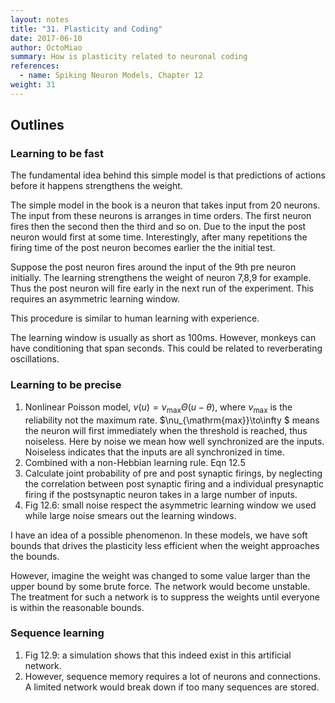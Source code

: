 ```yaml
---
layout: notes
title: "31. Plasticity and Coding"
date: 2017-06-10
author: OctoMiao
summary: How is plasticity related to neuronal coding
references:
  - name: Spiking Neuron Models, Chapter 12
weight: 31
---
```



## Outlines

### Learning to be fast

The fundamental idea behind this simple model is that predictions of actions before it happens strengthens the weight.

The simple model in the book is a neuron that takes input from 20 neurons. The input from these neurons is arranges in time orders. The first neuron fires then the second then the third and so on. Due to the input the post neuron would first at some time. Interestingly, after many repetitions the firing time of the post neuron becomes earlier the the initial test.

Suppose the post neuron fires around the input of the 9th pre neuron initially. The learning strengthens the weight of neuron 7,8,9 for example. Thus the post neuron will fire early in the next run of the experiment. This requires an asymmetric learning window.

This procedure is similar to human learning with experience.


The learning window is usually as short as 100ms. However, monkeys can have conditioning that span seconds. This could be related to reverberating oscillations.

### Learning to be precise

1. Nonlinear Poisson model, $\nu(u) = \nu_{\mathrm{max}} \Theta(u -\theta)$, where $\nu_{\mathrm{max}}$ is the reliability not the maximum rate. $\nu_{\mathrm{max}}\to\infty $ means the neuron will first immediately when the threshold is reached, thus noiseless. Here by noise we mean how well synchronized are the inputs. Noiseless indicates that the inputs are all synchronized in time.
2. Combined with a non-Hebbian learning rule. Eqn 12.5
3. Calculate joint probability of pre and post synaptic firings, by neglecting the correlation between post synaptic firing and a individual presynaptic firing if the postsynaptic neuron takes in a large number of inputs.
4. Fig 12.6: small noise respect the asymmetric learning window we used while large noise smears out the learning windows.


<div class="notes--extra" markdown="1">

I have an idea of a possible phenomenon. In these models, we have soft bounds that drives the plasticity less efficient when the weight approaches the bounds.

However, imagine the weight was changed to some value larger than the upper bound by some brute force. The network would become unstable. The treatment for such a network is to suppress the weights until everyone is within the reasonable bounds.

</div>

### Sequence learning

1. Fig 12.9: a simulation shows that this indeed exist in this artificial network.
2. However, sequence memory requires a lot of neurons and connections. A limited network would break down if too many sequences are stored.
